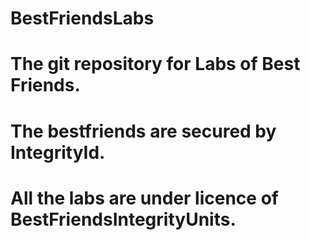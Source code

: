 # BestFriendsLabs
# The git repository for Labs of Best Friends.
# The bestfriends are secured by IntegrityId.
# All the labs are under licence of BestFriendsIntegrityUnits.
